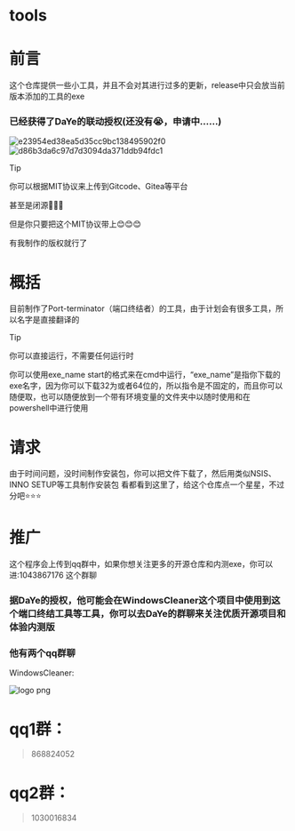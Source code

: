 # tools

<h1>前言</h1>

这个仓库提供一些小工具，并且不会对其进行过多的更新，release中只会放当前版本添加的工具的exe

<h3>已经获得了DaYe的联动授权(还没有😭，申请中……)</h3>

![e23954ed38ea5d35cc9bc138495902f0](https://github.com/user-attachments/assets/77976276-407a-4db4-a6e9-e7b944ccac61)![d86b3da6c97d7d3094da371ddb94fdc1](https://github.com/user-attachments/assets/42868a14-1d95-4c19-a0d0-554b21bf51f3)


> [!tip]
>
> 你可以根据MIT协议来上传到Gitcode、Gitea等平台
> 
> 甚至是闭源🥳🥳🥳
> 
> 但是你只要把这个MIT协议带上😊😊😊
> 
> 有我制作的版权就行了

<h1>概括</h1>

目前制作了Port-terminator（端口终结者）的工具，由于计划会有很多工具，所以名字是直接翻译的

> [!tip]
>
> 你可以直接运行，不需要任何运行时
>
> 你可以使用exe_name start的格式来在cmd中运行，“exe_name”是指你下载的exe名字，因为你可以下载32为或者64位的，所以指令是不固定的，而且你可以随便取，也可以随便放到一个带有环境变量的文件夹中以随时使用和在powershell中进行使用

<h1>请求</h1>

由于时间问题，没时间制作安装包，你可以把文件下载了，然后用类似NSIS、INNO SETUP等工具制作安装包
看都看到这里了，给这个仓库点一个星星，不过分吧⭐⭐⭐

<h1>推广</h1>

这个程序会上传到qq群中，如果你想关注更多的开源仓库和内测exe，你可以进:1043867176 这个群聊

<h3>据DaYe的授权，他可能会在WindowsCleaner这个项目中使用到这个端口终结工具等工具，你可以去DaYe的群聊来关注优质开源项目和体验内测版</h3>
<h3>他有两个qq群聊</h3>

WindowsCleaner:

![logo png](https://github.com/user-attachments/assets/185c12fa-a559-4c37-9b2d-afe7cdcbe23a)

# qq1群：
> 868824052
>

# qq2群：
> 1030016834
